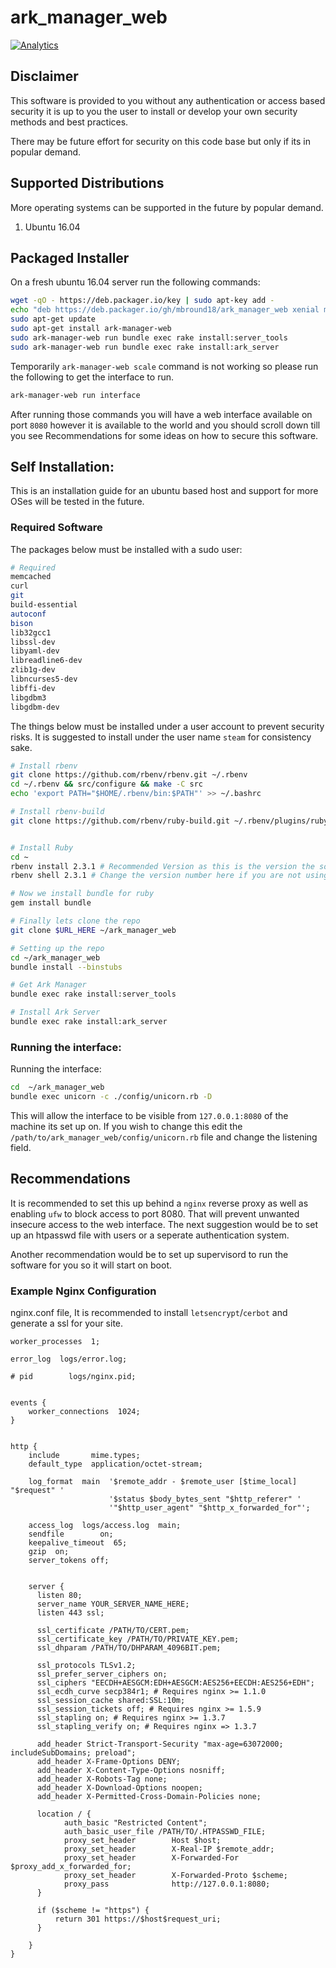 # ark_manager_web

[![Analytics](https://ga-beacon.appspot.com/UA-87116567-1/ark-manager-web)](https://github.com/igrigorik/ga-beacon)

## Disclaimer

This software is provided to you without any authentication or access based security
it is up to you the user to install or develop your own security methods and best practices.

There may be future effort for security on this code base but only if its in popular demand.

## Supported Distributions
More operating systems can be supported in the future by popular demand.

 1. Ubuntu 16.04
 
 
## Packaged Installer
 On a fresh ubuntu 16.04 server run the following commands:
 ```bash
wget -qO - https://deb.packager.io/key | sudo apt-key add -
echo "deb https://deb.packager.io/gh/mbround18/ark_manager_web xenial master" | sudo tee /etc/apt/sources.list.d/ark_manager_web.list
sudo apt-get update
sudo apt-get install ark-manager-web
sudo ark-manager-web run bundle exec rake install:server_tools
sudo ark-manager-web run bundle exec rake install:ark_server
```

Temporarily `ark-manager-web scale` command is not working so please run the following to get the interface
to run.
```bash
ark-manager-web run interface
```

After running those commands you will have a web interface available on port `8080` however it is available to the world and you should 
scroll down till you see Recommendations for some ideas on how to secure this software.

## Self Installation:
This is an installation guide for an ubuntu based host and support for more OSes will 
be tested in the future.
### Required Software
The packages below must be installed with a sudo user:
```bash
# Required
memcached
curl
git
build-essential
autoconf 
bison 
lib32gcc1
libssl-dev 
libyaml-dev 
libreadline6-dev 
zlib1g-dev 
libncurses5-dev 
libffi-dev 
libgdbm3 
libgdbm-dev

```
The things below must be installed under a user account to prevent security
risks. It is suggested to install under the user name `steam` for consistency
sake.
```bash
# Install rbenv
git clone https://github.com/rbenv/rbenv.git ~/.rbenv
cd ~/.rbenv && src/configure && make -C src
echo 'export PATH="$HOME/.rbenv/bin:$PATH"' >> ~/.bashrc

# Install rbenv-build
git clone https://github.com/rbenv/ruby-build.git ~/.rbenv/plugins/ruby-build


# Install Ruby
cd ~
rbenv install 2.3.1 # Recommended Version as this is the version the source is based on 
rbenv shell 2.3.1 # Change the version number here if you are not using the recommended version

# Now we install bundle for ruby
gem install bundle

# Finally lets clone the repo
git clone $URL_HERE ~/ark_manager_web

# Setting up the repo
cd ~/ark_manager_web
bundle install --binstubs

# Get Ark Manager
bundle exec rake install:server_tools

# Install Ark Server
bundle exec rake install:ark_server
```
### Running the interface:
Running the interface:
```bash
cd  ~/ark_manager_web
bundle exec unicorn -c ./config/unicorn.rb -D
```
This will allow the interface to be visible from `127.0.0.1:8080` of the machine its set up on.
If you wish to change this edit the `/path/to/ark_manager_web/config/unicorn.rb` file and change the listening field.
## Recommendations
It is recommended to set this up behind a `nginx` reverse proxy as well as enabling `ufw` to block
access to port 8080. That will prevent unwanted insecure access to the web interface. The next
suggestion would be to set up an htpasswd file with users or a seperate authentication system.

Another recommendation would be to set up supervisord to run the software for you so it will start on boot.

### Example Nginx Configuration
nginx.conf file, It is recommended to install `letsencrypt`/`cerbot` and generate a ssl for your site.
```
worker_processes  1;

error_log  logs/error.log;

# pid        logs/nginx.pid;


events {
    worker_connections  1024;
}


http {
    include       mime.types;
    default_type  application/octet-stream;
    
    log_format  main  '$remote_addr - $remote_user [$time_local] "$request" '
                      '$status $body_bytes_sent "$http_referer" '
                      '"$http_user_agent" "$http_x_forwarded_for"';

    access_log  logs/access.log  main;
    sendfile        on;
    keepalive_timeout  65;
    gzip  on;
    server_tokens off;


    server {
      listen 80;
      server_name YOUR_SERVER_NAME_HERE;
      listen 443 ssl;

      ssl_certificate /PATH/TO/CERT.pem;
      ssl_certificate_key /PATH/TO/PRIVATE_KEY.pem;
      ssl_dhparam /PATH/TO/DHPARAM_4096BIT.pem;      

      ssl_protocols TLSv1.2;
      ssl_prefer_server_ciphers on;
      ssl_ciphers "EECDH+AESGCM:EDH+AESGCM:AES256+EECDH:AES256+EDH";
      ssl_ecdh_curve secp384r1; # Requires nginx >= 1.1.0
      ssl_session_cache shared:SSL:10m;
      ssl_session_tickets off; # Requires nginx >= 1.5.9
      ssl_stapling on; # Requires nginx >= 1.3.7
      ssl_stapling_verify on; # Requires nginx => 1.3.7

      add_header Strict-Transport-Security "max-age=63072000; includeSubDomains; preload";
      add_header X-Frame-Options DENY;
      add_header X-Content-Type-Options nosniff;
      add_header X-Robots-Tag none;
      add_header X-Download-Options noopen;
      add_header X-Permitted-Cross-Domain-Policies none;

      location / {
            auth_basic "Restricted Content";
            auth_basic_user_file /PATH/TO/.HTPASSWD_FILE;
	        proxy_set_header        Host $host;
	        proxy_set_header        X-Real-IP $remote_addr;
	        proxy_set_header        X-Forwarded-For $proxy_add_x_forwarded_for;
	        proxy_set_header        X-Forwarded-Proto $scheme;
            proxy_pass              http://127.0.0.1:8080;
      }

      if ($scheme != "https") {
          return 301 https://$host$request_uri;
      }

    }     
}
```
